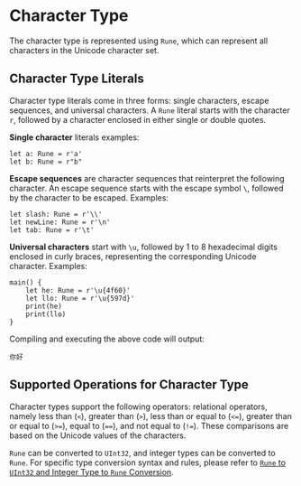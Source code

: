 # Character Type

The character type is represented using `Rune`, which can represent all characters in the Unicode character set.

## Character Type Literals

Character type literals come in three forms: single characters, escape sequences, and universal characters. A `Rune` literal starts with the character `r`, followed by a character enclosed in either single or double quotes.

**Single character** literals examples:

<!-- compile -->

```cangjie
let a: Rune = r'a'
let b: Rune = r"b"
```

**Escape sequences** are character sequences that reinterpret the following character. An escape sequence starts with the escape symbol `\`, followed by the character to be escaped. Examples:

<!-- compile -->

```cangjie
let slash: Rune = r'\\'
let newLine: Rune = r'\n'
let tab: Rune = r'\t'
```

**Universal characters** start with `\u`, followed by 1 to 8 hexadecimal digits enclosed in curly braces, representing the corresponding Unicode character. Examples:

<!-- verify -->

```cangjie
main() {
    let he: Rune = r'\u{4f60}'
    let llo: Rune = r'\u{597d}'
    print(he)
    print(llo)
}
```

Compiling and executing the above code will output:

```text
你好
```

## Supported Operations for Character Type

Character types support the following operators: relational operators, namely less than (`<`), greater than (`>`), less than or equal to (`<=`), greater than or equal to (`>=`), equal to (`==`), and not equal to (`!=`). These comparisons are based on the Unicode values of the characters.

`Rune` can be converted to `UInt32`, and integer types can be converted to `Rune`. For specific type conversion syntax and rules, please refer to [`Rune` to `UInt32` and Integer Type to `Rune` Conversion](../class_and_interface/typecast.md#rune-到-uint32-和整数类型到-rune-的转换).